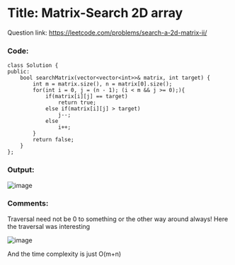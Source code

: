 # Title: Matrix-Search 2D array

Question link: https://leetcode.com/problems/search-a-2d-matrix-ii/

### Code:

```
class Solution {
public:
    bool searchMatrix(vector<vector<int>>& matrix, int target) {
        int m = matrix.size(), n = matrix[0].size();
        for(int i = 0, j = (n - 1); (i < m && j >= 0);){
            if(matrix[i][j] == target) 
                return true;
            else if(matrix[i][j] > target) 
                j--;
            else 
                i++;
        }
        return false; 
    }
};
```

### Output:
![image](https://user-images.githubusercontent.com/64562764/120238814-9d8d1680-c27a-11eb-9c7d-479d9408a9fb.png)

### Comments:
Traversal need not be 0 to something or the other way around always!
Here the traversal was interesting 

![image](https://user-images.githubusercontent.com/64562764/120238587-1b9ced80-c27a-11eb-91f4-6fced79bb121.png)

And the time complexity is just O(m+n)
